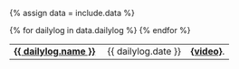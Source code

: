 {% assign data = include.data %}
<table class="asst-table">
{% for dailylog in data.dailylog %}
<tr>
  <td><a href="{{ data.home }}/{{ dailylog.url }}"><b>{{ dailylog.name }}</b></a> &nbsp; &nbsp; {{ dailylog.date }}&nbsp; &nbsp; <a href="{{ data.home }}/{{ dailylog.url }}"><b>{video}</b></a>.
  </td>
</tr>
{% endfor %}
</table>
